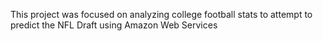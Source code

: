 This project was focused on analyzing college football stats to attempt to predict the NFL Draft using Amazon Web Services


